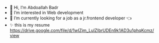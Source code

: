 - 👋 Hi, I’m Abdoallah Badr
- 👀 I’m interested in Web development
- 🌱 I’m currently looking for a job as a jr.frontend developer 👈
- ✨ this is my resume https://drive.google.com/file/d/1wIZjm_LulZIbrUDEn9k1AD3u1phqKcmz/view

<!---
Abdoallah-Badr/Abdoallah-Badr is a ✨ special ✨ repository because its `README.md` (this file) appears on your GitHub profile.
You can click the Preview link to take a look at your changes.
--->
